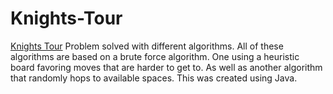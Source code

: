 # Knights-Tour
[Knights Tour](https://en.wikipedia.org/wiki/Knight%27s_tour) Problem solved with different algorithms. All of these algorithms are based on a brute force algorithm. One using a heuristic board favoring moves that are harder to get to. As well as another algorithm that randomly hops to available spaces. This was created using Java.
